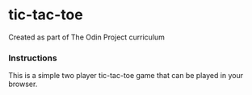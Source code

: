 # tic-tac-toe

Created as part of The Odin Project curriculum

### Instructions

This is a simple two player tic-tac-toe game that can be played in your browser.
